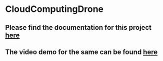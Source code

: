 # CloudComputingDrone

## Please find the documentation for this project [here](https://github.com/vamshidhar199/CloudComputingDrone/blob/main/281FinalDocumentation%20(4)%20(1).pdf)

## The video demo for the same can be found [here](https://drive.google.com/file/d/1haR2au-YC1wlZjvnLR29oDS5QebwhUJc/view?usp=share_link)
